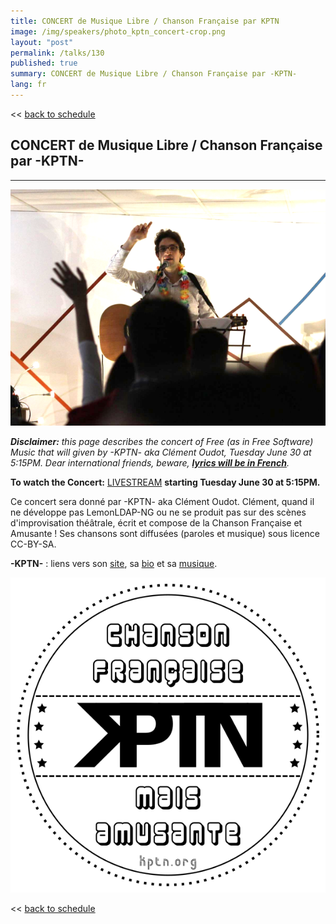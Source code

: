 ```yaml
---
title: CONCERT de Musique Libre / Chanson Française par KPTN
image: /img/speakers/photo_kptn_concert-crop.png
layout: "post"
permalink: /talks/130
published: true
summary: CONCERT de Musique Libre / Chanson Française par -KPTN-
lang: fr
---
```

<< [back to schedule](/schedule/)

## CONCERT de Musique Libre / Chanson Française par -KPTN-
---

![logo](/img/speakers/photo_kptn_concert.png)

***Disclaimer:** this page describes the concert of Free (as in Free Software) Music that will given by -KPTN- aka Clément Oudot, Tuesday June 30 at 5:15PM. Dear international friends, beware, **<u>lyrics will be in French</u>**.*

**To watch the Concert:** [LIVESTREAM](https://www.youtube.com/watch?v=rD8AOoOw3Dg) **starting Tuesday June 30 at 5:15PM.**

Ce concert sera donné par -KPTN- aka Clément Oudot. Clément, quand il ne développe pas LemonLDAP-NG ou ne se produit pas sur des scènes d'improvisation théâtrale, écrit et compose de la Chanson Française et Amusante ! Ses chansons sont diffusées (paroles et musique) sous licence CC-BY-SA.

**-KPTN-** : liens vers son [site](https://kptn.org/), sa [bio](https://kptn.org/bio.html) et sa [musique](https://kptn.org/chansons.html).

![logo](/img/stamp_kptn.png)

<< [back to schedule](/schedule/)